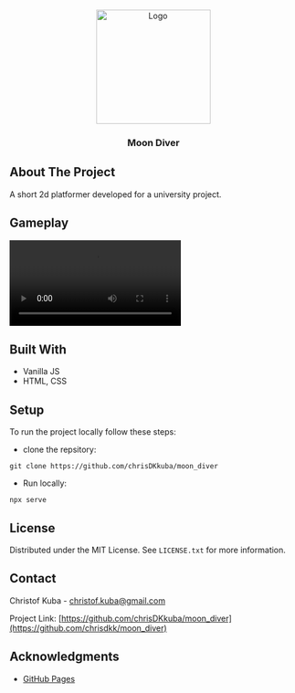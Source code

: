 <a name="readme-top"></a>

<!-- PROJECT LOGO -->
<br />
<div align="center">
  <a href="https://github.com/chrisDKkuba/moon_diver">
    <img src="assets/Start_screen.png" alt="Logo" height="200">
  </a>
  <h3 align="center">Moon Diver</h3>
</div>

<!-- ABOUT THE PROJECT -->
## About The Project

A short 2d platformer developed for a university project.

## Gameplay

<video src="./gameplay.mov" controls="controls" style="max-width: 730px;">
</video>

## Built With

* Vanilla JS
* HTML, CSS

## Setup
To run the project locally follow these steps:
* clone the repsitory:
```
git clone https://github.com/chrisDKkuba/moon_diver
```
* Run locally:
```
npx serve
```

<!-- LICENSE -->
## License

Distributed under the MIT License. See `LICENSE.txt` for more information.



<!-- CONTACT -->
## Contact

Christof Kuba - christof.kuba@gmail.com

Project Link: [https://github.com/chrisDKkuba/moon_diver](https://github.com/chrisdkk/moon_diver)


<!-- ACKNOWLEDGMENTS -->
## Acknowledgments

* [GitHub Pages](https://pages.github.com)
